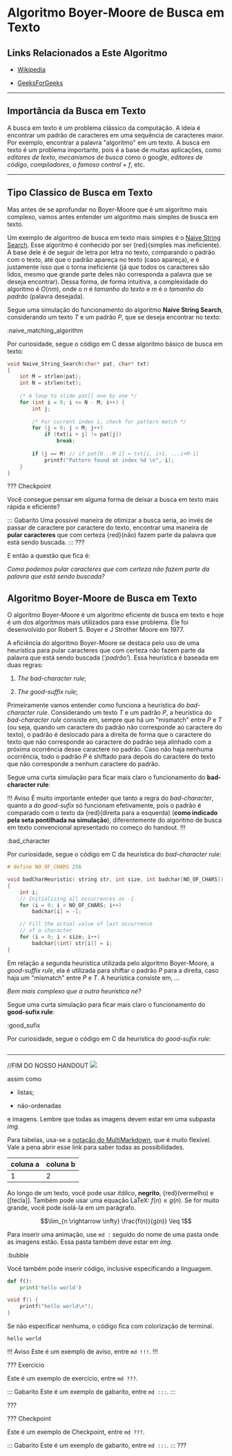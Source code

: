 Algoritmo Boyer-Moore de Busca em Texto
======

Links Relacionados a Este Algoritmo
---------

* [Wikipedia](https://en.wikipedia.org/wiki/Boyer%E2%80%93Moore_string-search_algorithm)

* [GeeksForGeeks](https://www.geeksforgeeks.org/boyer-moore-algorithm-for-pattern-searching/)

------------------------------------------------------------------------------

Importância da Busca em Texto
---------

A busca em texto é um problema clássico da computação. A ideia é encontrar um padrão de caracteres em uma sequência de caracteres maior. Por exemplo, encontrar a palavra "algoritmo" em um texto. A busca em texto é um problema importante, pois é a base de muitas aplicações, como *editores de texto*, *mecanismos de busca* como o google, *editores de código*, *compiladores*, *o famoso control + f*, etc.

------------------------------------------------------------------------------

Tipo Classico de Busca em Texto
---------
Mas antes de se aprofundar no Boyer-Moore que é um algoritmo mais complexo, vamos antes entender um algoritmo mais simples de busca em texto. 

Um exemplo de algoritmo de busca em texto mais simples é o [Naive String Search](https://www.geeksforgeeks.org/naive-algorithm-for-pattern-searching/). Esse algoritmo é conhecido por ser {red}(simples mas ineficiente). A base dele é de seguir de letra por letra no texto, comparando o padrão com o texto, até que o padrão apareça no texto (caso apareça), e é justamente isso que o torna ineficiente (já que todos os caracteres são lidos, mesmo que grande parte deles não corresponda a palavra que se deseja encontrar). Dessa forma, de forma intuitiva, a complexidade do algoritmo é $O(nm)$, onde o $n$ é *tamanho do texto* e $m$ é o *tamanho do padrão* (palavra desejada).

Segue uma simulação do funcionamento do algoritmo **Naive String Search**, considerando um texto $T$ e um padrão $P$, que se deseja encontrar no texto:

:naive_matching_algorithm

Por curiosidade, segue o código em C desse algoritmo básico de busca em texto:

```c
void Naive_String_Search(char* pat, char* txt)
{
    int M = strlen(pat);
    int N = strlen(txt);
 
    /* A loop to slide pat[] one by one */
    for (int i = 0; i <= N - M; i++) {
        int j;
 
        /* For current index i, check for pattern match */
        for (j = 0; j < M; j++)
            if (txt[i + j] != pat[j])
                break;
 
        if (j == M) // if pat[0...M-1] = txt[i, i+1, ...i+M-1]
            printf("Pattern found at index %d \n", i);
    }
}
```

??? Checkpoint

Você consegue pensar em alguma forma de deixar a busca em texto mais rápida e eficiente?

::: Gabarito
Uma possível maneira de otimizar a busca seria, ao invés de passar de caractere por caractere do texto, encontrar uma maneira de **pular caracteres** que com certeza {red}(não) fazem parte da palavra que está sendo buscada.
:::
???

E então a questão que fica é:

*Como podemos pular caracteres que com certeza não fazem parte da palavra que está sendo buscada?*



Algoritmo Boyer-Moore de Busca em Texto
---------

O algoritmo Boyer-Moore é um algoritmo eficiente de busca em texto e hoje é um dos algoritmos mais utilizados para esse problema. Ele foi desenvolvido por Robert S. Boyer e J Strother Moore em 1977.

A eficiência do algoritmo Boyer-Moore se destaca pelo uso de uma heurística para pular caracteres que com certeza não fazem parte da palavra que está sendo buscada (*'padrão'*). Essa heurística é baseada em duas regras:

1. *The bad-character rule*;

2. *The good-suffix rule*;

Primeiramente vamos entender como funciona a heurística do *bad-character rule*. Considerando um texto $T$ e um padrão $P$, a heurística do *bad-character rule* consiste em, sempre que há um "mismatch" entre $P$ e $T$ (ou seja, quando um caractere do padrão não corresponde ao caractere do texto), o padrão é deslocado para a direita de forma que o caractere do texto que não corresponde ao caractere do padrão seja alinhado com a próxima ocorrência desse caractere no padrão. Caso não haja nenhuma ocorrência, todo o padrão $P$ é shiftado para depois do caractere do texto que não corresponde a nenhum caractere do padrão.

Segue uma curta simulação para ficar mais claro o funcionamento do **bad-character rule**:

!!! Aviso
É muito importante enteder que tanto a regra do *bad-character*, quanto a do *good-sufix* só funcionam efetivamente, pois o padrão é comparado com o texto da {red}(direita para a esquerda) (**como indicado pela seta pontilhada na simulação**), diferentemente do algoritmo de busca em texto convencional apresentado no começo do handout.
!!!


:bad_character

Por curiosidade, segue o código em C da heurística do *bad-character rule*:

```c
# define NO_OF_CHARS 256 

void badCharHeuristic( string str, int size, int badchar[NO_OF_CHARS])
{
	int i;
	// Initializing all occurrences as -1
	for (i = 0; i < NO_OF_CHARS; i++)
		badchar[i] = -1;

	// Fill the actual value of last occurrence
	// of a character
	for (i = 0; i < size; i++)
		badchar[(int) str[i]] = i;
}
```	

Em relação a segunda heurística utilizada pelo algoritmo Boyer-Moore, a *good-suffix rule*, ela é utilizada para shiftar o padrão $P$ para a direita, caso haja um "mismatch" entre $P$ e $T$. A heurística consiste em, ...

*Bem mais complexo que a outra heurística né?*

Segue uma curta simulação para ficar mais claro o funcionamento do **good-sufix rule**:

:good_sufix

Por curiosidade, segue o código em C da heurística do *good-sufix rule*:

```c

```

-----------------------------------------------------------------------------
//FIM DO NOSSO HANDOUT
![](fim.png)


assim como

* listas;

* não-ordenadas

e imagens. Lembre que todas as imagens devem estar em uma subpasta *img*.



Para tabelas, usa-se a [notação do
MultiMarkdown](https://fletcher.github.io/MultiMarkdown-6/syntax/tables.html),
que é muito flexível. Vale a pena abrir esse link para saber todas as
possibilidades.

| coluna a | coluna b |
|----------|----------|
| 1        | 2        |

Ao longo de um texto, você pode usar *itálico*, **negrito**, {red}(vermelho) e
[[tecla]]. Também pode usar uma equação LaTeX: $f(n) \leq g(n)$. Se for muito
grande, você pode isolá-la em um parágrafo.

$$\lim_{n \rightarrow \infty} \frac{f(n)}{g(n)} \leq 1$$

Para inserir uma animação, use `md :` seguido do nome de uma pasta onde as
imagens estão. Essa pasta também deve estar em *img*.

:bubble

Você também pode inserir código, inclusive especificando a linguagem.

``` py
def f():
    print('hello world')
```

``` c
void f() {
    printf("hello world\n");
}
```

Se não especificar nenhuma, o código fica com colorização de terminal.

```
hello world
```


!!! Aviso
Este é um exemplo de aviso, entre `md !!!`.
!!!


??? Exercício

Este é um exemplo de exercício, entre `md ???`.

::: Gabarito
Este é um exemplo de gabarito, entre `md :::`.
:::

???


??? Checkpoint

Este é um exemplo de Checkpoint, entre `md ???`.

::: Gabarito
Este é um exemplo de gabarito, entre `md :::`.
:::
???